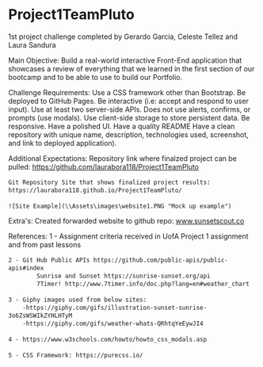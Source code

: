 # Project1TeamPluto
1st project challenge completed by Gerardo Garcia, Celeste Tellez and Laura Sandura

Main Objective:
    Build a real-world interactive Front-End application that showcases a review of everything that we learned in the first section of our bootcamp and to be able to use to build our Portfolio. 

Challenge Requirements: 
    Use a CSS framework other than Bootstrap.
    Be deployed to GitHub Pages.
    Be interactive (i.e: accept and respond to user input).
    Use at least two server-side APIs.
    Does not use alerts, confirms, or prompts (use modals).
    Use client-side storage to store persistent data.
    Be responsive.
    Have a polished UI.
    Have a quality README
    Have a clean repository with unique name, description, technologies used, screenshot, and link to deployed application).

Additional Expectations:
    Repository link where finalzed project can be pulled: https://github.com/laurabora118/Project1TeamPluto
    
    Git Repository Site that shows finalized project results: https://laurabora118.github.io/Project1TeamPluto/

    ![Site Example](\\Assets\images\website1.PNG "Mock up example")

Extra's:
    Created forwarded website to github repo:   www.sunsetscout.co

References:
    1 - Assignment criteria received in UofA Project 1 assignment and from past lessons

    2 - Git Hub Public APIs https://github.com/public-apis/public-apis#index
            Sunrise and Sunset https://sunrise-sunset.org/api
            7Timer! http://www.7timer.info/doc.php?lang=en#weather_chart

    3 - Giphy images used from below sites:
        -https://giphy.com/gifs/illustration-sunset-sunrise-3o6ZsWSWIkZYHLHTyM
        -https://giphy.com/gifs/weather-whats-QRhtqYeEywJI4
    
    4 - https://www.w3schools.com/howto/howto_css_modals.asp

    5 - CSS Framework: https://purecss.io/
